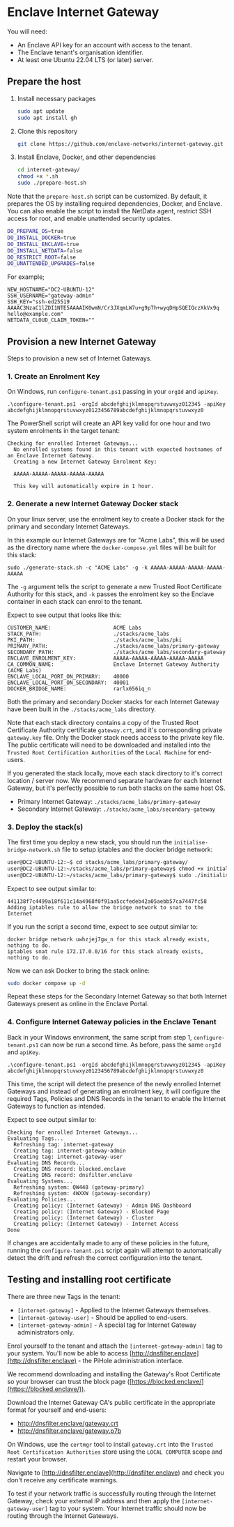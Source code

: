 # Enclave Internet Gateway

You will need:

- An Enclave API key for an account with access to the tenant.
- The Enclave tenant's organisation identifier.
- At least one Ubuntu 22.04 LTS (or later) server.

## Prepare the host

1. Install necessary packages

    ```bash
    sudo apt update
    sudo apt install gh
    ```

1. Clone this repository

    ```bash
    git clone https://github.com/enclave-networks/internet-gateway.git
    ```

1. Install Enclave, Docker, and other dependencies

    ```bash
    cd internet-gateway/
    chmod +x *.sh
    sudo ./prepare-host.sh
    ```

Note that the `prepare-host.sh` script can be customized. By default, it prepares the OS by installing required dependencies, Docker, and Enclave. You can also enable the script to install the NetData agent, restrict SSH access for root, and enable unattended security updates.


```bash
DO_PREPARE_OS=true
DO_INSTALL_DOCKER=true
DO_INSTALL_ENCLAVE=true
DO_INSTALL_NETDATA=false
DO_RESTRICT_ROOT=false
DO_UNATTENDED_UPGRADES=false
```

For example;

```
NEW_HOSTNAME="DC2-UBUNTU-12"
SSH_USERNAME="gateway-admin"
SSH_KEY="ssh-ed25519 AAAAC3NzaC1lZDI1NTE5AAAAIK0wmN/Cr3JXqmLW7u+g9pTh+wyqDHpSQEIQczXkVx9q hello@example.com"
NETDATA_CLOUD_CLAIM_TOKEN=""
```

## Provision a new Internet Gateway

Steps to provision a new set of Internet Gateways.

### 1. Create an Enrolment Key

On Windows, run `configure-tenant.ps1` passing in your `orgId` and `apiKey`.

```shell
.\configure-tenant.ps1 -orgId abcdefghijklmnopqrstuvwxyz012345 -apiKey abcdefghijklmnopqrstuvwxyz0123456789abcdefghijklmnopqrstuvwxyz0
```

The PowerShell script will create an API key valid for one hour and two system enrolments in the target tenant:

```
Checking for enrolled Internet Gateways...
  No enrolled systems found in this tenant with expected hostnames of an Enclave Internet Gateway.
  Creating a new Internet Gateway Enrolment Key:

  AAAAA-AAAAA-AAAAA-AAAAA-AAAAA

  This key will automatically expire in 1 hour.
```

### 2. Generate a new Internet Gateway Docker stack

On your linux server, use the enrolment key to create a Docker stack for the primary and secondary Internet Gateways.

In this example our Internet Gateways are for "Acme Labs", this will be used as the directory name where the `docker-compose.yml` files will be built for this stack:

```
sudo ./generate-stack.sh -c "ACME Labs" -g -k AAAAA-AAAAA-AAAAA-AAAAA-AAAAA
```

The `-g` argument tells the script to generate a new Trusted Root Certificate Authority for this stack, and `-k` passes the enrolment key so the Enclave container in each stack can enrol to the tenant.

Expect to see output that looks like this:

```
CUSTOMER_NAME:                    ACME Labs
STACK_PATH:                       ./stacks/acme_labs
PKI_PATH:                         ./stacks/acme_labs/pki
PRIMARY_PATH:                     ./stacks/acme_labs/primary-gateway
SECONDARY_PATH:                   ./stacks/acme_labs/secondary-gateway
ENCLAVE_ENROLMENT_KEY:            AAAAA-AAAAA-AAAAA-AAAAA-AAAAA
CA_COMMON_NAME:                   Enclave Internet Gateway Authority (ACME Labs)
ENCLAVE_LOCAL_PORT_ON_PRIMARY:    40000
ENCLAVE_LOCAL_PORT_ON_SECONDARY:  40001
DOCKER_BRIDGE_NAME:               rarlx656iq_n
```

Both the primary and secondary Docker stacks for each Internet Gateway have been built in the `./stacks/acme_labs` directory.

Note that each stack directory contains a copy of the Trusted Root Certificate Authority certificate `gateway.crt`, and it's corresponding private `gateway.key` file. Only the Docker stack needs access to the private key file. The public certificate will need to be downloaded and installed into the `Trusted Root Certification Authorities` of the `Local Machine` for end-users.

If you generated the stack locally, move each stack directory to it's correct location / server now. We recommend separate hardware for each Internet Gateway, but it's perfectly possible to run both stacks on the same host OS.

- Primary Internet Gateway: `./stacks/acme_labs/primary-gateway`
- Secondary Internet Gateway: `./stacks/acme_labs/secondary-gateway`

### 3. Deploy the stack(s)

The first time you deploy a new stack, you should run the `initialise-bridge-network.sh` file to setup iptables and the docker bridge network:

```bash
user@DC2-UBUNTU-12:~$ cd stacks/acme_labs/primary-gateway/
user@DC2-UBUNTU-12:~/stacks/acme_labs/primary-gateway$ chmod +x initialise-bridge-network.sh
user@DC2-UBUNTU-12:~/stacks/acme_labs/primary-gateway$ sudo ./initialise-bridge-network.sh
```

Expect to see output similar to:

```
441138f7c4499a18f611c14a4968f0f91aa5ccfedeb42a05aebb57ca7447fc58
Adding iptables rule to allow the bridge network to snat to the Internet
```

If you run the script a second time, expect to see output similar to:

```
docker bridge network uwhzjej7gw_n for this stack already exists, nothing to do.
iptables snat rule 172.17.0.0/16 for this stack already exists, nothing to do.
```

Now we can ask Docker to bring the stack online:

```bash
sudo docker compose up -d
```

Repeat these steps for the Secondary Internet Gateway so that both Internet Gateways present as online in the Enclave Portal.

### 4. Configure Internet Gateway policies in the Enclave Tenant

Back in your Windows environment, the same script from step 1, `configure-tenant.ps1` can now be run a second time. As before, pass the same `orgId` and `apiKey`.

```shell
.\configure-tenant.ps1 -orgId abcdefghijklmnopqrstuvwxyz012345 -apiKey abcdefghijklmnopqrstuvwxyz0123456789abcdefghijklmnopqrstuvwxyz0
```

This time, the script will detect the presence of the newly enrolled Internet Gateways and instead of generating an enrolment key, it will configure the required Tags, Policies and DNS Records in the tenant to enable the Internet Gateways to function as intended.

Expect to see output similar to:

```
Checking for enrolled Internet Gateways...
Evaluating Tags...
  Refreshing tag: internet-gateway
  Creating tag: internet-gateway-admin
  Creating tag: internet-gateway-user
Evaluating DNS Records...
  Creating DNS record: blocked.enclave
  Creating DNS record: dnsfilter.enclave
Evaluating Systems...
  Refreshing system: QW448 (gateway-primary)
  Refreshing system: 4WXXW (gateway-secondary)
Evaluating Policies...
  Creating policy: (Internet Gateway) - Admin DNS Dashboard
  Creating policy: (Internet Gateway) - Blocked Page
  Creating policy: (Internet Gateway) - Cluster
  Creating policy: (Internet Gateway) - Internet Access
Done
```

If changes are accidentally made to any of these policies in the future, running the `configure-tenant.ps1` script again will attempt to automatically detect the drift and refresh the correct configuration into the tenant.

## Testing and installing root certificate

There are three new Tags in the tenant:

- `[internet-gateway]` - Applied to the Internet Gateways themselves.
- `[internet-gateway-user]` - Should be applied to end-users.
- `[internet-gateway-admin]` - A special tag for Internet Gateway administrators only.

Enrol yourself to the tenant and attach the `[internet-gateway-admin]` tag to your system. You'll now be able to access [http://dnsfilter.enclave](http://dnsfilter.enclave) - the PiHole administration interface.


We recommend downloading and installing the Gateway's Root Certificate so your browser can trust the block page ([https://blocked.enclave/](https://blocked.enclave/)).

Download the Internet Gateway CA's public certificate in the appropriate format for yourself and end-users:

- http://dnsfilter.enclave/gateway.crt
- http://dnsfilter.enclave/gateway.p7b

On Windows, use the `certmgr` tool to install `gateway.crt` into the `Trusted Root Certification Authorities` store using the `LOCAL COMPUTER` scope and restart your browser.

Navigate to [http://dnsfilter.enclave](http://dnsfilter.enclave) and check you don't receive any certificate warnings.

To test if your network traffic is successfully routing through the Internet Gateway, check your external IP address and then apply the `[internet-gateway-user]` tag to your system. Your Internet traffic should now be routing through the Internet Gateways.